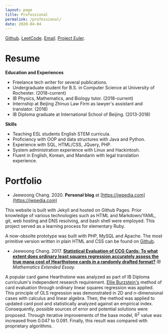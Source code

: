 ```yaml
---
layout: page
title: Professional
permalink: /professional/
date: 2020-04-04
---
```


[Github](https://github.com/jwpedia). [LeetCode](https://leetcode.com/skaliq/). [Email](mailto:hello@jwpedia.com). [Project Euler](https://projecteuler.net/profile/AmiraOfArmageddon.png).

# Resume

**Education and Experiences**

* Freelance tech writer for several publications. 
* Undergraduate student for B.S. in Computer Science at University of Rochester. (2018-current)
* IB Physics, Mathematics, and Biology tutor. (2018-current)
* Internship at Beijing Zhinuo Law Firm as lawyer's assistant and translator. (2018)
* IB Diploma graduate at International School of Beijing. (2013-2018)

**Skills**

* Teaching ESL students English STEM curricula. 
* Proficiency with OOP and data structures with Java and Python.
* Experience with SQL, HTML/CSS, JQuery, PHP.
* System administration experience with Linux and Hackintosh.
* Fluent in English, Korean, and Mandarin with legal translation experience.

# Portfolio

* Jeewoong Chang. 2020. **Personal blog** at [https://jwpedia.com](https://jwpedia.com)

This website is built with Jekyll and hosted on Github Pages. Prior knowledge of various technologies such as HTML and Markdown/YAML, git, web hosting and DNS resolving, and bash shell were employed. This project served as a learning process for elementary Ruby.

A now-obsolte prototype was built with PHP, MySQL and Apache. The most primitive version written in plain HTML and CSS can be found on [Github](https://github.com/JeewoongChang/TechnicallyIntentionally).

* Jeewoong Chang. 2017. [**Statistical Evaluation of CCG Cards: To what extent does ordinary least squares regression accurately assess the true mana cost of Hearthstone cards in a randomly drafted format?**](/Media/Jeewoong-Chang-Mathematics-EE.pdf) *IB Mathematics Extended Essay.*

A popular card game Hearthstone was analyzed as part of IB Diploma curriculum's independent research requirement. [Ellie Burzstein's](https://elie.net/) method of card evaluation through ordinary linear squares regression was applied. This principle of OLS regression was demonstrated in 2D and n-dimensional cases with calculus and linear algebra. Then, the method was applied to updated card pool and statistically analyzed against an empirical index. Consequently, possible sources of error and potential solutions were proposed. Through iterative improvements of the base model, R<sup>2</sup> value was increased from 0.047 to 0.091. Finally, this result was compared with proprietary algorithms.
